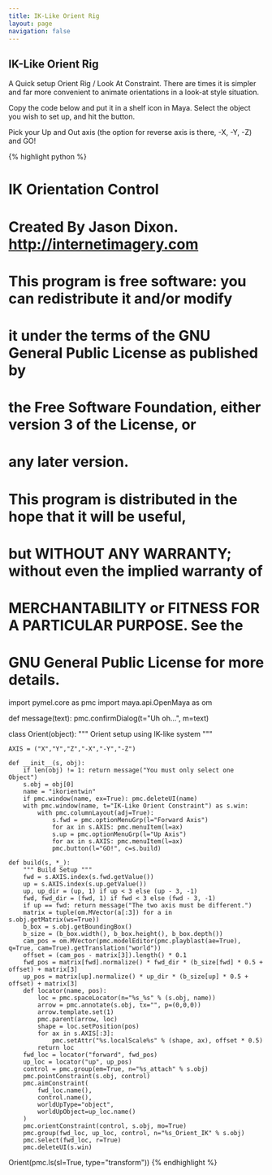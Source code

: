 ```yaml
---
title: IK-Like Orient Rig
layout: page
navigation: false
---
```

## IK-Like Orient Rig

A Quick setup Orient Rig / Look At Constraint. There are times it is simpler and far more convenient to animate orientations in a look-at style situation.

Copy the code below and put it in a shelf icon in Maya. Select the object you wish to set up, and hit the button.

Pick your Up and Out axis (the option for reverse axis is there, -X, -Y, -Z) and GO!

{% highlight python %}
# IK Orientation Control
# Created By Jason Dixon. http://internetimagery.com
#
# This program is free software: you can redistribute it and/or modify
# it under the terms of the GNU General Public License as published by
# the Free Software Foundation, either version 3 of the License, or
# any later version.
#
# This program is distributed in the hope that it will be useful,
# but WITHOUT ANY WARRANTY; without even the implied warranty of
# MERCHANTABILITY or FITNESS FOR A PARTICULAR PURPOSE.  See the
# GNU General Public License for more details.


import pymel.core as pmc
import maya.api.OpenMaya as om

def message(text):
    pmc.confirmDialog(t="Uh oh...", m=text)

class Orient(object):
    """ Orient setup using IK-like system """

    AXIS = ("X","Y","Z","-X","-Y","-Z")

    def __init__(s, obj):
        if len(obj) != 1: return message("You must only select one Object")
        s.obj = obj[0]
        name = "ikorientwin"
        if pmc.window(name, ex=True): pmc.deleteUI(name)
        with pmc.window(name, t="IK-Like Orient Constraint") as s.win:
            with pmc.columnLayout(adj=True):
                s.fwd = pmc.optionMenuGrp(l="Forward Axis")
                for ax in s.AXIS: pmc.menuItem(l=ax)
                s.up = pmc.optionMenuGrp(l="Up Axis")
                for ax in s.AXIS: pmc.menuItem(l=ax)
                pmc.button(l="GO!", c=s.build)

    def build(s, *_):
        """ Build Setup """
        fwd = s.AXIS.index(s.fwd.getValue())
        up = s.AXIS.index(s.up.getValue())
        up, up_dir = (up, 1) if up < 3 else (up - 3, -1)
        fwd, fwd_dir = (fwd, 1) if fwd < 3 else (fwd - 3, -1)
        if up == fwd: return message("The two axis must be different.")
        matrix = tuple(om.MVector(a[:3]) for a in s.obj.getMatrix(ws=True))
        b_box = s.obj.getBoundingBox()
        b_size = (b_box.width(), b_box.height(), b_box.depth())
        cam_pos = om.MVector(pmc.modelEditor(pmc.playblast(ae=True), q=True, cam=True).getTranslation("world"))
        offset = (cam_pos - matrix[3]).length() * 0.1
        fwd_pos = matrix[fwd].normalize() * fwd_dir * (b_size[fwd] * 0.5 + offset) + matrix[3]
        up_pos = matrix[up].normalize() * up_dir * (b_size[up] * 0.5 + offset) + matrix[3]
        def locator(name, pos):
            loc = pmc.spaceLocator(n="%s_%s" % (s.obj, name))
            arrow = pmc.annotate(s.obj, tx="", p=(0,0,0))
            arrow.template.set(1)
            pmc.parent(arrow, loc)
            shape = loc.setPosition(pos)
            for ax in s.AXIS[:3]:
                pmc.setAttr("%s.localScale%s" % (shape, ax), offset * 0.5)
            return loc
        fwd_loc = locator("forward", fwd_pos)
        up_loc = locator("up", up_pos)
        control = pmc.group(em=True, n="%s_attach" % s.obj)
        pmc.pointConstraint(s.obj, control)
        pmc.aimConstraint(
            fwd_loc.name(),
            control.name(),
            worldUpType="object",
            worldUpObject=up_loc.name()
        )
        pmc.orientConstraint(control, s.obj, mo=True)
        pmc.group(fwd_loc, up_loc, control, n="%s_Orient_IK" % s.obj)
        pmc.select(fwd_loc, r=True)
        pmc.deleteUI(s.win)

Orient(pmc.ls(sl=True, type="transform"))
{% endhighlight %}
